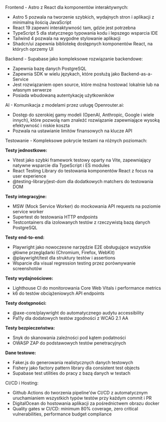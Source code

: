 Frontend - Astro z React dla komponentów interaktywnych:

- Astro 5 pozwala na tworzenie szybkich, wydajnych stron i aplikacji z minimalną ilością JavaScript
- React 19 zapewni interaktywność tam, gdzie jest potrzebna
- TypeScript 5 dla statycznego typowania kodu i lepszego wsparcia IDE
- Tailwind 4 pozwala na wygodne stylowanie aplikacji
- Shadcn/ui zapewnia bibliotekę dostępnych komponentów React, na których oprzemy UI

Backend - Supabase jako kompleksowe rozwiązanie backendowe:

- Zapewnia bazę danych PostgreSQL
- Zapewnia SDK w wielu językach, które posłużą jako Backend-as-a-Service
- Jest rozwiązaniem open source, które można hostować lokalnie lub na własnym serwerze
- Posiada wbudowaną autentykację użytkowników

AI - Komunikacja z modelami przez usługę Openrouter.ai:

- Dostęp do szerokiej gamy modeli (OpenAI, Anthropic, Google i wiele innych), które pozwolą nam znaleźć rozwiązanie zapewniające wysoką efektywność i niskie koszta
- Pozwala na ustawianie limitów finansowych na klucze API

Testowanie - Kompleksowe pokrycie testami na różnych poziomach:

**Testy jednostkowe:**

- Vitest jako szybki framework testowy oparty na Vite, zapewniający natywne wsparcie dla TypeScript i ES modules
- React Testing Library do testowania komponentów React z focus na user experience
- @testing-library/jest-dom dla dodatkowych matchers do testowania DOM

**Testy integracyjne:**

- MSW (Mock Service Worker) do mockowania API requests na poziomie service worker
- Supertest do testowania HTTP endpoints
- Testcontainers dla izolowanych testów z rzeczywistą bazą danych PostgreSQL

**Testy end-to-end:**

- Playwright jako nowoczesne narzędzie E2E obsługujące wszystkie główne przeglądarki (Chromium, Firefox, WebKit)
- @playwright/test dla struktury testów i assertions
- Wsparcie dla visual regression testing przez porównywanie screenshotów

**Testy wydajnościowe:**

- Lighthouse CI do monitorowania Core Web Vitals i performance metrics
- k6 do testów obciążeniowych API endpoints

**Testy dostępności:**

- @axe-core/playwright do automatycznego audytu accessibility
- Pa11y dla dodatowych testów zgodności z WCAG 2.1 AA

**Testy bezpieczeństwa:**

- Snyk do skanowania zależności pod kątem podatności
- OWASP ZAP do podstawowych testów penetracyjnych

**Dane testowe:**

- Faker.js do generowania realistycznych danych testowych
- Fishery jako factory pattern library dla consistent test objects
- Supabase test utilities do pracy z bazą danych w testach

CI/CD i Hosting:

- Github Actions do tworzenia pipeline'ów CI/CD z automatycznym uruchamianiem wszystkich typów testów przy każdym commit i PR
- DigitalOcean do hostowania aplikacji za pośrednictwem obrazu docker
- Quality gates w CI/CD: minimum 80% coverage, zero critical vulnerabilities, performance budget compliance
